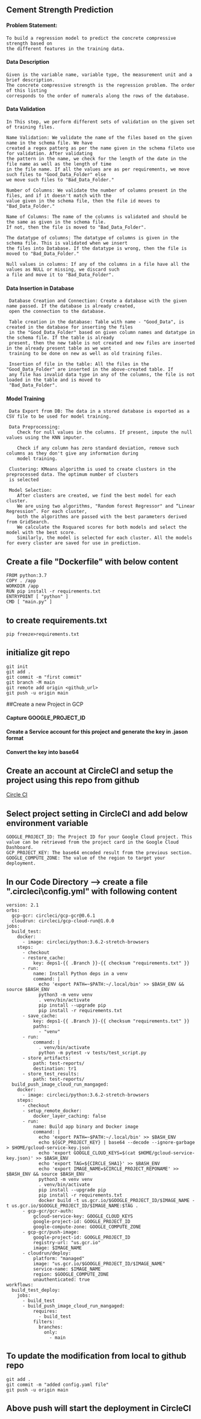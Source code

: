 ## Cement Strength Prediction

#### Problem Statement:
    To build a regression model to predict the concrete compressive strength based on 
    the different features in the training data. 
       
#### Data Description
    
    Given is the variable name, variable type, the measurement unit and a brief description. 
    The concrete compressive strength is the regression problem. The order of this listing 
    corresponds to the order of numerals along the rows of the database. 
           
#### Data Validation
    
    In This step, we perform different sets of validation on the given set of training files.
    
    Name Validation: We validate the name of the files based on the given name in the schema file. We have 
    created a regex patterg as per the name given in the schema fileto use for validation. After validating 
    the pattern in the name, we check for the length of the date in the file name as well as the length of time 
    in the file name. If all the values are as per requirements, we move such files to "Good_Data_Folder" else
    we move such files to "Bad_Data_Folder."
    
    Number of Columns: We validate the number of columns present in the files, and if it doesn't match with the
    value given in the schema file, then the file id moves to "Bad_Data_Folder."
    
    Name of Columns: The name of the columns is validated and should be the same as given in the schema file. 
    If not, then the file is moved to "Bad_Data_Folder".
    
    The datatype of columns: The datatype of columns is given in the schema file. This is validated when we insert
    the files into Database. If the datatype is wrong, then the file is moved to "Bad_Data_Folder."
    
    Null values in columns: If any of the columns in a file have all the values as NULL or missing, we discard such
    a file and move it to "Bad_Data_Folder".
    
#### Data Insertion in Database
     
     Database Creation and Connection: Create a database with the given name passed. If the database is already created,
     open the connection to the database.
     
     Table creation in the database: Table with name - "Good_Data", is created in the database for inserting the files 
     in the "Good_Data_Folder" based on given column names and datatype in the schema file. If the table is already
     present, then the new table is not created and new files are inserted in the already present table as we want 
     training to be done on new as well as old training files.
     
     Insertion of file in the table: All the files in the "Good_Data_Folder" are inserted in the above-created table. If
     any file has invalid data type in any of the columns, the file is not loaded in the table and is moved to 
     "Bad_Data_Folder".
     
#### Model Training
    
     Data Export from DB: The data in a stored database is exported as a CSV file to be used for model training.
     
     Data Preprocessing: 
        Check for null values in the columns. If present, impute the null values using the KNN imputer.
        
        Check if any column has zero standard deviation, remove such columns as they don't give any information during 
        model training.
        
     Clustering: KMeans algorithm is used to create clusters in the preprocessed data. The optimum number of clusters 
     is selected

     Model Selection:
        After clusters are created, we find the best model for each cluster. 
        We are using two algorithms, "Random forest Regressor" and “Linear Regression”. For each cluster, 
        both the algorithms are passed with the best parameters derived from GridSearch. 
        We calculate the Rsquared scores for both models and select the model with the best score. 
        Similarly, the model is selected for each cluster. All the models for every cluster are saved for use in prediction. 
  
## Create a file "Dockerfile" with below content

```
FROM python:3.7
COPY . /app
WORKDIR /app
RUN pip install -r requirements.txt
ENTRYPOINT [ "python" ]
CMD [ "main.py" ]
```

## to create requirements.txt

```buildoutcfg
pip freeze>requirements.txt
```
## initialize git repo
```
git init
git add .
git commit -m "first commit"
git branch -M main
git remote add origin <github_url>
git push -u origin main
```

##Create a new Project in GCP

#### Capture GOOGLE_PROJECT_ID
#### Create a Service account for this project and generate the key in .jason format
#### Convert the key into base64

## Create an account at CircleCI and setup the project using this repo from github

<a href="https://circleci.com/login/">Circle CI</a>


## Select project setting in CircleCI and add below environment variable

```
GOOGLE_PROJECT_ID: The Project ID for your Google Cloud project. This value can be retrieved from the project card in the Google Cloud Dashboard.
GCP_PROJECT_KEY: The base64 encoded result from the previous section.
GOOGLE_COMPUTE_ZONE: The value of the region to target your deployment.
```

## In our Code Directory --> create a file ".circleci\config.yml" with following content
```
version: 2.1
orbs:
  gcp-gcr: circleci/gcp-gcr@0.6.1
  cloudrun: circleci/gcp-cloud-run@1.0.0
jobs:
  build_test:
    docker:
      - image: circleci/python:3.6.2-stretch-browsers
    steps:
      - checkout
      - restore_cache:
          key: deps1-{{ .Branch }}-{{ checksum "requirements.txt" }}
      - run:
          name: Install Python deps in a venv
          command: |
            echo 'export PATH=~$PATH:~/.local/bin' >> $BASH_ENV && source $BASH_ENV
            python3 -m venv venv
            . venv/bin/activate
            pip install --upgrade pip
            pip install -r requirements.txt
      - save_cache:
          key: deps1-{{ .Branch }}-{{ checksum "requirements.txt" }}
          paths:
            - "venv"
      - run:
          command: |
            . venv/bin/activate
            python -m pytest -v tests/test_script.py
      - store_artifacts:
          path: test-reports/
          destination: tr1
      - store_test_results:
          path: test-reports/
  build_push_image_cloud_run_mangaged:
    docker:
      - image: circleci/python:3.6.2-stretch-browsers
    steps:
      - checkout
      - setup_remote_docker:
          docker_layer_caching: false
      - run:
          name: Build app binary and Docker image
          command: |
            echo 'export PATH=~$PATH:~/.local/bin' >> $BASH_ENV
            echo ${GCP_PROJECT_KEY} | base64 --decode --ignore-garbage > $HOME/gcloud-service-key.json
            echo 'export GOOGLE_CLOUD_KEYS=$(cat $HOME/gcloud-service-key.json)' >> $BASH_ENV
            echo 'export TAG=${CIRCLE_SHA1}' >> $BASH_ENV
            echo 'export IMAGE_NAME=$CIRCLE_PROJECT_REPONAME' >> $BASH_ENV && source $BASH_ENV
            python3 -m venv venv
            . venv/bin/activate
            pip install --upgrade pip
            pip install -r requirements.txt
            docker build -t us.gcr.io/$GOOGLE_PROJECT_ID/$IMAGE_NAME -t us.gcr.io/$GOOGLE_PROJECT_ID/$IMAGE_NAME:$TAG .
      - gcp-gcr/gcr-auth:
          gcloud-service-key: GOOGLE_CLOUD_KEYS
          google-project-id: GOOGLE_PROJECT_ID
          google-compute-zone: GOOGLE_COMPUTE_ZONE
      - gcp-gcr/push-image:
          google-project-id: GOOGLE_PROJECT_ID
          registry-url: "us.gcr.io"
          image: $IMAGE_NAME
      - cloudrun/deploy:
          platform: "managed"
          image: "us.gcr.io/$GOOGLE_PROJECT_ID/$IMAGE_NAME"
          service-name: $IMAGE_NAME
          region: $GOOGLE_COMPUTE_ZONE
          unauthenticated: true
workflows:
  build_test_deploy:
    jobs:
      - build_test
      - build_push_image_cloud_run_mangaged:
          requires:
            - build_test
          filters:
            branches:
              only:
                - main
```
## To update the modification from local to github repo

```
git add .
git commit -m "added config.yaml file"
git push -u origin main
```

## Above push will start the deployment in CircleCI
